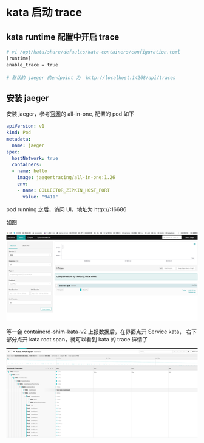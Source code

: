 # kata 启动 trace

## kata runtime 配置中开启 trace

```bash
# vi /opt/kata/share/defaults/kata-containers/configuration.toml
[runtime]
enable_trace = true

# 默认的 jaeger 的endpoint 为  http://localhost:14268/api/traces
```

## 安装 jaeger

安装  jaeger，参考[官网](https://www.jaegertracing.io/docs/1.26/getting-started/)的  all-in-one, 配置的 pod 如下
```yaml
apiVersion: v1
kind: Pod
metadata:
  name: jaeger
spec:
  hostNetwork: true
  containers:
  - name: hello
    image: jaegertracing/all-in-one:1.26
    env:
    - name: COLLECTOR_ZIPKIN_HOST_PORT
      value: "9411"
```


pod running 之后，访问 UI，地址为  http://<HostIP>:16686

如图

![](images/jarger.png)

等一会 containerd-shim-kata-v2 上报数据后，在界面点开 Service kata，
右下部分点开 kata root span，就可以看到  kata 的 trace 详情了

![](images/kata-span.png)